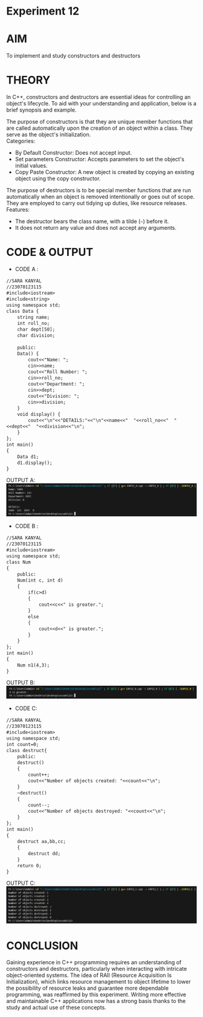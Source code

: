 # Experiment 12
# AIM
To implement and study constructors and destructors
# THEORY
In C++, constructors and destructors are essential ideas for controlling an object's lifecycle. To aid with your understanding and application, below is a brief synopsis and example. <br>

The purpose of constructors is that they are unique member functions that are called automatically upon the creation of an object within a class. They serve as the object's initialization. <BR>
Categories: <BR>
* By Default Constructor: Does not accept input.
* Set parameters Constructor: Accepts parameters to set the object's initial values.
* Copy Paste Constructor: A new object is created by copying an existing object using the copy constructor. <br>

The purpose of destructors is to be special member functions that are run automatically when an object is removed intentionally or goes out of scope. They are employed to carry out tidying up duties, like resource releases.<br>
Features:
* The destructor bears the class name, with a tilde (`~`) before it.
* It does not return any value and does not accept any arguments.

# CODE & OUTPUT 
* CODE A : <BR>
```
//SARA KANYAL
//23070123115
#include<iostream> 
#include<string>
using namespace std; 
class Data {
    string name;
    int roll_no;
    char dept[50];
    char division;

    public:
    Data() {
        cout<<"Name: ";
        cin>>name;
        cout<<"Roll Number: ";
        cin>>roll_no;
        cout<<"Department: ";
        cin>>dept;
        cout<<"Division: ";
        cin>>division;
    }
    void display() {
        cout<<"\n"<<"DETAILS:"<<"\n"<<name<<"  "<<roll_no<<"  "<<dept<<"  "<<division<<"\n";
    }
};
int main() 
{
    Data d1;
    d1.display();
}
```
OUTPUT A: <BR>
![CODE 12A](https://github.com/sarakanyal03/CDS_Experiment12/blob/main/12A.png)
* CODE B : <BR>
```
//SARA KANYAL
//23070123115
#include<iostream>
using namespace std;
class Num
{
    public:
    Num(int c, int d)
    {
        if(c>d)
        {
            cout<<c<<" is greater.";
        }
        else 
        {
            cout<<d<<" is greater.";
        }
    }
};
int main()
{
    Num n1(4,3);
} 
```
OUTPUT B: <BR>
![CODE 12B](https://github.com/sarakanyal03/CDS_Experiment12/blob/main/12B.png)
* CODE C: <BR>

```
//SARA KANYAL
//23070123115
#include<iostream>
using namespace std;
int count=0;
class destruct{
    public:
    destruct()
    {
        count++;
        cout<<"Number of objects created: "<<count<<"\n";
    }
    ~destruct()
    {
        count--;
        cout<<"Number of objects destroyed: "<<count<<"\n";
    }
};
int main()
{
    destruct aa,bb,cc;
    {
        destruct dd;
    }
    return 0;
} 
```
OUTPUT C: <BR>
![CODE 12C](https://github.com/sarakanyal03/CDS_Experiment12/blob/main/12C.png)

# CONCLUSION
Gaining experience in C++ programming requires an understanding of constructors and destructors, particularly when interacting with intricate object-oriented systems. The idea of RAII (Resource Acquisition Is Initialization), which links resource management to object lifetime to lower the possibility of resource leaks and guarantee more dependable programming, was reaffirmed by this experiment. Writing more effective and maintainable C++ applications now has a strong basis thanks to the study and actual use of these concepts.
